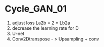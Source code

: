# Cycle_GAN_01

1. adjust loss La2b = 2 * Lb2a
2. decrease the learning rate for D
3. U-net
4. Conv2Dtranspose - > Upsampling + conv
